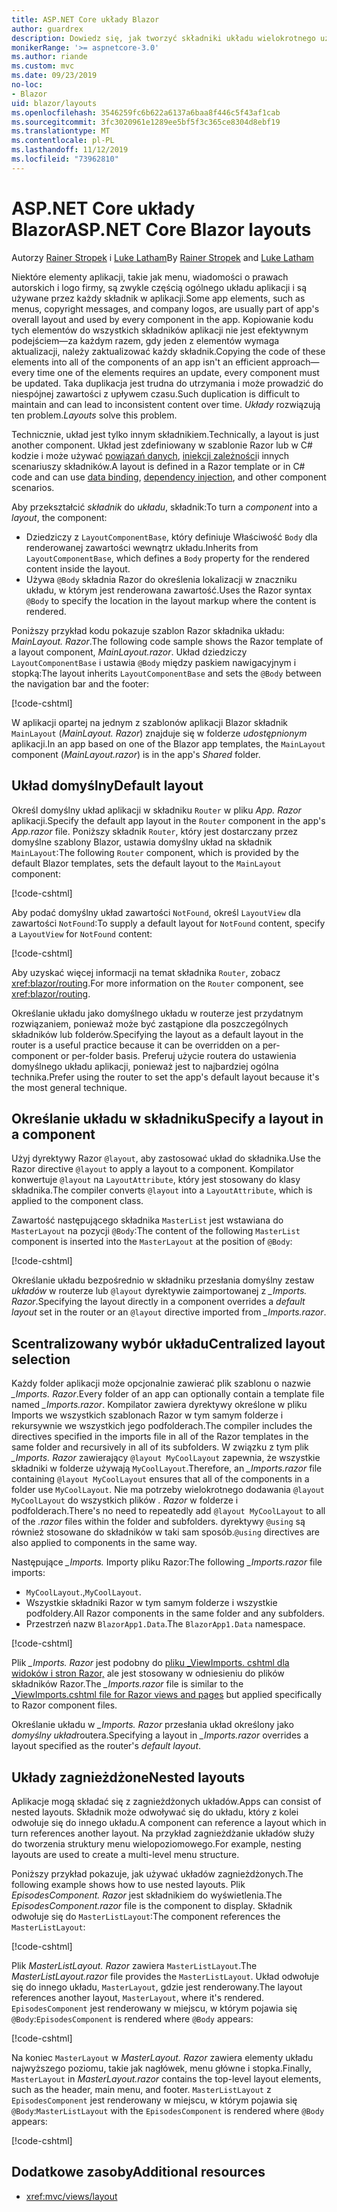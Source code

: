 ```yaml
---
title: ASP.NET Core układy Blazor
author: guardrex
description: Dowiedz się, jak tworzyć składniki układu wielokrotnego użytku dla aplikacji Blazor.
monikerRange: '>= aspnetcore-3.0'
ms.author: riande
ms.custom: mvc
ms.date: 09/23/2019
no-loc:
- Blazor
uid: blazor/layouts
ms.openlocfilehash: 3546259fc6b622a6137a6baa8f446c5f43af1cab
ms.sourcegitcommit: 3fc3020961e1289ee5bf5f3c365ce8304d8ebf19
ms.translationtype: MT
ms.contentlocale: pl-PL
ms.lasthandoff: 11/12/2019
ms.locfileid: "73962810"
---
```

# <a name="aspnet-core-opno-locblazor-layouts"></a><span data-ttu-id="2fc21-103">ASP.NET Core układy Blazor</span><span class="sxs-lookup"><span data-stu-id="2fc21-103">ASP.NET Core Blazor layouts</span></span>

<span data-ttu-id="2fc21-104">Autorzy [Rainer Stropek](https://www.timecockpit.com) i [Luke Latham](https://github.com/guardrex)</span><span class="sxs-lookup"><span data-stu-id="2fc21-104">By [Rainer Stropek](https://www.timecockpit.com) and [Luke Latham](https://github.com/guardrex)</span></span>

<span data-ttu-id="2fc21-105">Niektóre elementy aplikacji, takie jak menu, wiadomości o prawach autorskich i logo firmy, są zwykle częścią ogólnego układu aplikacji i są używane przez każdy składnik w aplikacji.</span><span class="sxs-lookup"><span data-stu-id="2fc21-105">Some app elements, such as menus, copyright messages, and company logos, are usually part of app's overall layout and used by every component in the app.</span></span> <span data-ttu-id="2fc21-106">Kopiowanie kodu tych elementów do wszystkich składników aplikacji nie jest efektywnym podejściem&mdash;za każdym razem, gdy jeden z elementów wymaga aktualizacji, należy zaktualizować każdy składnik.</span><span class="sxs-lookup"><span data-stu-id="2fc21-106">Copying the code of these elements into all of the components of an app isn't an efficient approach&mdash;every time one of the elements requires an update, every component must be updated.</span></span> <span data-ttu-id="2fc21-107">Taka duplikacja jest trudna do utrzymania i może prowadzić do niespójnej zawartości z upływem czasu.</span><span class="sxs-lookup"><span data-stu-id="2fc21-107">Such duplication is difficult to maintain and can lead to inconsistent content over time.</span></span> <span data-ttu-id="2fc21-108">*Układy* rozwiązują ten problem.</span><span class="sxs-lookup"><span data-stu-id="2fc21-108">*Layouts* solve this problem.</span></span>

<span data-ttu-id="2fc21-109">Technicznie, układ jest tylko innym składnikiem.</span><span class="sxs-lookup"><span data-stu-id="2fc21-109">Technically, a layout is just another component.</span></span> <span data-ttu-id="2fc21-110">Układ jest zdefiniowany w szablonie Razor lub w C# kodzie i może używać [powiązań danych](xref:blazor/components#data-binding), [iniekcji zależności](xref:blazor/dependency-injection)i innych scenariuszy składników.</span><span class="sxs-lookup"><span data-stu-id="2fc21-110">A layout is defined in a Razor template or in C# code and can use [data binding](xref:blazor/components#data-binding), [dependency injection](xref:blazor/dependency-injection), and other component scenarios.</span></span>

<span data-ttu-id="2fc21-111">Aby przekształcić *składnik* do *układu*, składnik:</span><span class="sxs-lookup"><span data-stu-id="2fc21-111">To turn a *component* into a *layout*, the component:</span></span>

* <span data-ttu-id="2fc21-112">Dziedziczy z `LayoutComponentBase`, który definiuje Właściwość `Body` dla renderowanej zawartości wewnątrz układu.</span><span class="sxs-lookup"><span data-stu-id="2fc21-112">Inherits from `LayoutComponentBase`, which defines a `Body` property for the rendered content inside the layout.</span></span>
* <span data-ttu-id="2fc21-113">Używa `@Body` składnia Razor do określenia lokalizacji w znaczniku układu, w którym jest renderowana zawartość.</span><span class="sxs-lookup"><span data-stu-id="2fc21-113">Uses the Razor syntax `@Body` to specify the location in the layout markup where the content is rendered.</span></span>

<span data-ttu-id="2fc21-114">Poniższy przykład kodu pokazuje szablon Razor składnika układu: *MainLayout. Razor*.</span><span class="sxs-lookup"><span data-stu-id="2fc21-114">The following code sample shows the Razor template of a layout component, *MainLayout.razor*.</span></span> <span data-ttu-id="2fc21-115">Układ dziedziczy `LayoutComponentBase` i ustawia `@Body` między paskiem nawigacyjnym i stopką:</span><span class="sxs-lookup"><span data-stu-id="2fc21-115">The layout inherits `LayoutComponentBase` and sets the `@Body` between the navigation bar and the footer:</span></span>

[!code-cshtml[](layouts/sample_snapshot/3.x/MainLayout.razor?highlight=1,13)]

<span data-ttu-id="2fc21-116">W aplikacji opartej na jednym z szablonów aplikacji Blazor składnik `MainLayout` (*MainLayout. Razor*) znajduje się w folderze *udostępnionym* aplikacji.</span><span class="sxs-lookup"><span data-stu-id="2fc21-116">In an app based on one of the Blazor app templates, the `MainLayout` component (*MainLayout.razor*) is in the app's *Shared* folder.</span></span>

## <a name="default-layout"></a><span data-ttu-id="2fc21-117">Układ domyślny</span><span class="sxs-lookup"><span data-stu-id="2fc21-117">Default layout</span></span>

<span data-ttu-id="2fc21-118">Określ domyślny układ aplikacji w składniku `Router` w pliku *App. Razor* aplikacji.</span><span class="sxs-lookup"><span data-stu-id="2fc21-118">Specify the default app layout in the `Router` component in the app's *App.razor* file.</span></span> <span data-ttu-id="2fc21-119">Poniższy składnik `Router`, który jest dostarczany przez domyślne szablony Blazor, ustawia domyślny układ na składnik `MainLayout`:</span><span class="sxs-lookup"><span data-stu-id="2fc21-119">The following `Router` component, which is provided by the default Blazor templates, sets the default layout to the `MainLayout` component:</span></span>

[!code-cshtml[](layouts/sample_snapshot/3.x/App1.razor?highlight=3)]

<span data-ttu-id="2fc21-120">Aby podać domyślny układ zawartości `NotFound`, określ `LayoutView` dla zawartości `NotFound`:</span><span class="sxs-lookup"><span data-stu-id="2fc21-120">To supply a default layout for `NotFound` content, specify a `LayoutView` for `NotFound` content:</span></span>

[!code-cshtml[](layouts/sample_snapshot/3.x/App2.razor?highlight=6-9)]

<span data-ttu-id="2fc21-121">Aby uzyskać więcej informacji na temat składnika `Router`, zobacz <xref:blazor/routing>.</span><span class="sxs-lookup"><span data-stu-id="2fc21-121">For more information on the `Router` component, see <xref:blazor/routing>.</span></span>

<span data-ttu-id="2fc21-122">Określanie układu jako domyślnego układu w routerze jest przydatnym rozwiązaniem, ponieważ może być zastąpione dla poszczególnych składników lub folderów.</span><span class="sxs-lookup"><span data-stu-id="2fc21-122">Specifying the layout as a default layout in the router is a useful practice because it can be overridden on a per-component or per-folder basis.</span></span> <span data-ttu-id="2fc21-123">Preferuj użycie routera do ustawienia domyślnego układu aplikacji, ponieważ jest to najbardziej ogólna technika.</span><span class="sxs-lookup"><span data-stu-id="2fc21-123">Prefer using the router to set the app's default layout because it's the most general technique.</span></span>

## <a name="specify-a-layout-in-a-component"></a><span data-ttu-id="2fc21-124">Określanie układu w składniku</span><span class="sxs-lookup"><span data-stu-id="2fc21-124">Specify a layout in a component</span></span>

<span data-ttu-id="2fc21-125">Użyj dyrektywy Razor `@layout`, aby zastosować układ do składnika.</span><span class="sxs-lookup"><span data-stu-id="2fc21-125">Use the Razor directive `@layout` to apply a layout to a component.</span></span> <span data-ttu-id="2fc21-126">Kompilator konwertuje `@layout` na `LayoutAttribute`, który jest stosowany do klasy składnika.</span><span class="sxs-lookup"><span data-stu-id="2fc21-126">The compiler converts `@layout` into a `LayoutAttribute`, which is applied to the component class.</span></span>

<span data-ttu-id="2fc21-127">Zawartość następującego składnika `MasterList` jest wstawiana do `MasterLayout` na pozycji `@Body`:</span><span class="sxs-lookup"><span data-stu-id="2fc21-127">The content of the following `MasterList` component is inserted into the `MasterLayout` at the position of `@Body`:</span></span>

[!code-cshtml[](layouts/sample_snapshot/3.x/MasterList.razor?highlight=1)]

<span data-ttu-id="2fc21-128">Określanie układu bezpośrednio w składniku przesłania domyślny zestaw *układów* w routerze lub `@layout` dyrektywie zaimportowanej z *_Imports. Razor*.</span><span class="sxs-lookup"><span data-stu-id="2fc21-128">Specifying the layout directly in a component overrides a *default layout* set in the router or an `@layout` directive imported from *_Imports.razor*.</span></span>

## <a name="centralized-layout-selection"></a><span data-ttu-id="2fc21-129">Scentralizowany wybór układu</span><span class="sxs-lookup"><span data-stu-id="2fc21-129">Centralized layout selection</span></span>

<span data-ttu-id="2fc21-130">Każdy folder aplikacji może opcjonalnie zawierać plik szablonu o nazwie *_Imports. Razor*.</span><span class="sxs-lookup"><span data-stu-id="2fc21-130">Every folder of an app can optionally contain a template file named *_Imports.razor*.</span></span> <span data-ttu-id="2fc21-131">Kompilator zawiera dyrektywy określone w pliku Imports we wszystkich szablonach Razor w tym samym folderze i rekursywnie we wszystkich jego podfolderach.</span><span class="sxs-lookup"><span data-stu-id="2fc21-131">The compiler includes the directives specified in the imports file in all of the Razor templates in the same folder and recursively in all of its subfolders.</span></span> <span data-ttu-id="2fc21-132">W związku z tym plik *_Imports. Razor* zawierający `@layout MyCoolLayout` zapewnia, że wszystkie składniki w folderze używają `MyCoolLayout`.</span><span class="sxs-lookup"><span data-stu-id="2fc21-132">Therefore, an *_Imports.razor* file containing `@layout MyCoolLayout` ensures that all of the components in a folder use `MyCoolLayout`.</span></span> <span data-ttu-id="2fc21-133">Nie ma potrzeby wielokrotnego dodawania `@layout MyCoolLayout` do wszystkich plików *. Razor* w folderze i podfolderach.</span><span class="sxs-lookup"><span data-stu-id="2fc21-133">There's no need to repeatedly add `@layout MyCoolLayout` to all of the *.razor* files within the folder and subfolders.</span></span> <span data-ttu-id="2fc21-134">dyrektywy `@using` są również stosowane do składników w taki sam sposób.</span><span class="sxs-lookup"><span data-stu-id="2fc21-134">`@using` directives are also applied to components in the same way.</span></span>

<span data-ttu-id="2fc21-135">Następujące *_Imports.* Importy pliku Razor:</span><span class="sxs-lookup"><span data-stu-id="2fc21-135">The following *_Imports.razor* file imports:</span></span>

* <span data-ttu-id="2fc21-136">`MyCoolLayout`.,</span><span class="sxs-lookup"><span data-stu-id="2fc21-136">`MyCoolLayout`.</span></span>
* <span data-ttu-id="2fc21-137">Wszystkie składniki Razor w tym samym folderze i wszystkie podfoldery.</span><span class="sxs-lookup"><span data-stu-id="2fc21-137">All Razor components in the same folder and any subfolders.</span></span>
* <span data-ttu-id="2fc21-138">Przestrzeń nazw `BlazorApp1.Data`.</span><span class="sxs-lookup"><span data-stu-id="2fc21-138">The `BlazorApp1.Data` namespace.</span></span>
 
[!code-cshtml[](layouts/sample_snapshot/3.x/_Imports.razor)]

<span data-ttu-id="2fc21-139">Plik *_Imports. Razor* jest podobny do [pliku _ViewImports. cshtml dla widoków i stron Razor,](xref:mvc/views/layout#importing-shared-directives) ale jest stosowany w odniesieniu do plików składników Razor.</span><span class="sxs-lookup"><span data-stu-id="2fc21-139">The *_Imports.razor* file is similar to the [_ViewImports.cshtml file for Razor views and pages](xref:mvc/views/layout#importing-shared-directives) but applied specifically to Razor component files.</span></span>

<span data-ttu-id="2fc21-140">Określanie układu w *_Imports. Razor* przesłania układ określony jako *domyślny układ*routera.</span><span class="sxs-lookup"><span data-stu-id="2fc21-140">Specifying a layout in *_Imports.razor* overrides a layout specified as the router's *default layout*.</span></span>

## <a name="nested-layouts"></a><span data-ttu-id="2fc21-141">Układy zagnieżdżone</span><span class="sxs-lookup"><span data-stu-id="2fc21-141">Nested layouts</span></span>

<span data-ttu-id="2fc21-142">Aplikacje mogą składać się z zagnieżdżonych układów.</span><span class="sxs-lookup"><span data-stu-id="2fc21-142">Apps can consist of nested layouts.</span></span> <span data-ttu-id="2fc21-143">Składnik może odwoływać się do układu, który z kolei odwołuje się do innego układu.</span><span class="sxs-lookup"><span data-stu-id="2fc21-143">A component can reference a layout which in turn references another layout.</span></span> <span data-ttu-id="2fc21-144">Na przykład zagnieżdżanie układów służy do tworzenia struktury menu wielopoziomowego.</span><span class="sxs-lookup"><span data-stu-id="2fc21-144">For example, nesting layouts are used to create a multi-level menu structure.</span></span>

<span data-ttu-id="2fc21-145">Poniższy przykład pokazuje, jak używać układów zagnieżdżonych.</span><span class="sxs-lookup"><span data-stu-id="2fc21-145">The following example shows how to use nested layouts.</span></span> <span data-ttu-id="2fc21-146">Plik *EpisodesComponent. Razor* jest składnikiem do wyświetlenia.</span><span class="sxs-lookup"><span data-stu-id="2fc21-146">The *EpisodesComponent.razor* file is the component to display.</span></span> <span data-ttu-id="2fc21-147">Składnik odwołuje się do `MasterListLayout`:</span><span class="sxs-lookup"><span data-stu-id="2fc21-147">The component references the `MasterListLayout`:</span></span>

[!code-cshtml[](layouts/sample_snapshot/3.x/EpisodesComponent.razor?highlight=1)]

<span data-ttu-id="2fc21-148">Plik *MasterListLayout. Razor* zawiera `MasterListLayout`.</span><span class="sxs-lookup"><span data-stu-id="2fc21-148">The *MasterListLayout.razor* file provides the `MasterListLayout`.</span></span> <span data-ttu-id="2fc21-149">Układ odwołuje się do innego układu, `MasterLayout`, gdzie jest renderowany.</span><span class="sxs-lookup"><span data-stu-id="2fc21-149">The layout references another layout, `MasterLayout`, where it's rendered.</span></span> <span data-ttu-id="2fc21-150">`EpisodesComponent` jest renderowany w miejscu, w którym pojawia się `@Body`:</span><span class="sxs-lookup"><span data-stu-id="2fc21-150">`EpisodesComponent` is rendered where `@Body` appears:</span></span>

[!code-cshtml[](layouts/sample_snapshot/3.x/MasterListLayout.razor?highlight=1,9)]

<span data-ttu-id="2fc21-151">Na koniec `MasterLayout` w *MasterLayout. Razor* zawiera elementy układu najwyższego poziomu, takie jak nagłówek, menu główne i stopka.</span><span class="sxs-lookup"><span data-stu-id="2fc21-151">Finally, `MasterLayout` in *MasterLayout.razor* contains the top-level layout elements, such as the header, main menu, and footer.</span></span> <span data-ttu-id="2fc21-152">`MasterListLayout` z `EpisodesComponent` jest renderowany w miejscu, w którym pojawia się `@Body`:</span><span class="sxs-lookup"><span data-stu-id="2fc21-152">`MasterListLayout` with the `EpisodesComponent` is rendered where `@Body` appears:</span></span>

[!code-cshtml[](layouts/sample_snapshot/3.x/MasterLayout.razor?highlight=6)]

## <a name="additional-resources"></a><span data-ttu-id="2fc21-153">Dodatkowe zasoby</span><span class="sxs-lookup"><span data-stu-id="2fc21-153">Additional resources</span></span>

* <xref:mvc/views/layout>

